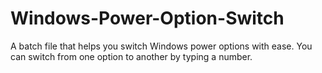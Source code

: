 # Windows-Power-Option-Switch
A batch file that helps you switch Windows power options with ease.
You can switch from one option to another by typing a number.
